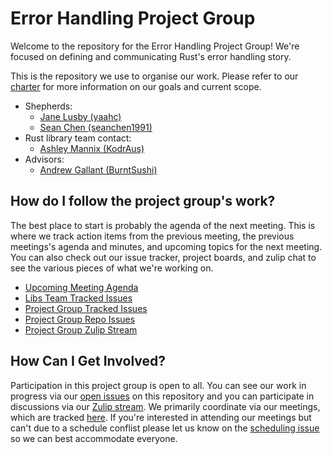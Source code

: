 # Error Handling Project Group

Welcome to the repository for the Error Handling Project Group! We're focused on defining and communicating Rust's error handling story.

This is the repository we use to organise our work. Please refer to our [charter] for more information on our goals and
current scope.

 - Shepherds:
    - [Jane Lusby (yaahc)](https://github.com/yaahc)
    - [Sean Chen (seanchen1991)](https://github.com/seanchen1991)
 - Rust library team contact:
    - [Ashley Mannix (KodrAus)](https://github.com/KodrAus)
 - Advisors:
    - [Andrew Gallant (BurntSushi)](https://github.com/burntsushi)

[charter]: ./CHARTER.md

## How do I follow the project group's work?

The best place to start is probably the agenda of the next meeting. This is
where we track action items from the previous meeting, the previous
meetings's agenda and minutes, and upcoming topics for the next meeting. You
can also check out our issue tracker, project boards, and zulip chat to see
the various pieces of what we're working on.

- [Upcoming Meeting Agenda][active-agenda]
- [Libs Team Tracked Issues][libs-error-project-tab]
- [Project Group Tracked Issues][upstream-work-project-board]
- [Project Group Repo Issues][open issues]
- [Project Group Zulip Stream][chat-link]

## How Can I Get Involved?

Participation in this project group is open to all. You can see our work in
progress via our [open issues] on this repository and you can participate in
discussions via our [Zulip stream][chat-link]. We primarily coordinate via
our meetings, which are tracked [here][meeting-schedule]. If you're
interested in attending our meetings but can't due to a schedule conflist
please let us know on the [scheduling issue] so we can best accommodate everyone.


[open issues]: ../../issues
[scheduling issue]: ../../issues/2
[chat-link]: https://rust-lang.zulipchat.com/#narrow/stream/257204-project-error-handling
[meeting-schedule]: https://calendar.google.com/calendar/u/0/embed?src=9kuu8evq4eh6uacm262k0phri8@group.calendar.google.com
[active-agenda]: https://hackmd.io/@rust-libs/SkPmShkLD
[libs-error-project-tab]: https://github.com/rust-lang/libs-team/projects/2#column-10224181
[upstream-work-project-board]: https://github.com/rust-lang/project-error-handling/projects/1
